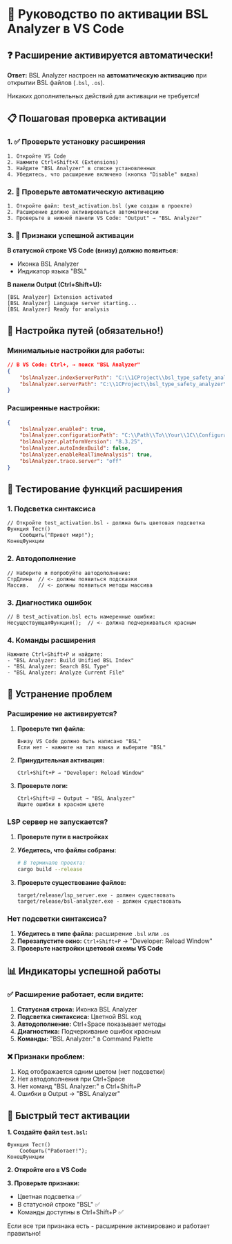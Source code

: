 # 🚀 Руководство по активации BSL Analyzer в VS Code

## ❓ Расширение активируется автоматически!

**Ответ:** BSL Analyzer настроен на **автоматическую активацию** при открытии BSL файлов (`.bsl`, `.os`).

Никаких дополнительных действий для активации не требуется!

## 📋 Пошаговая проверка активации

### 1. ✅ Проверьте установку расширения

```
1. Откройте VS Code
2. Нажмите Ctrl+Shift+X (Extensions)
3. Найдите "BSL Analyzer" в списке установленных
4. Убедитесь, что расширение включено (кнопка "Disable" видна)
```

### 2. 🔧 Проверьте автоматическую активацию

```
1. Откройте файл: test_activation.bsl (уже создан в проекте)
2. Расширение должно активироваться автоматически
3. Проверьте в нижней панели VS Code: "Output" → "BSL Analyzer"
```

### 3. 🎯 Признаки успешной активации

**В статусной строке VS Code (внизу) должно появиться:**
- Иконка BSL Analyzer
- Индикатор языка "BSL" 

**В панели Output (Ctrl+Shift+U):**
```
[BSL Analyzer] Extension activated
[BSL Analyzer] Language server starting...
[BSL Analyzer] Ready for analysis
```

## 🔧 Настройка путей (обязательно!)

### Минимальные настройки для работы:

```json
// В VS Code: Ctrl+, → поиск "BSL Analyzer"
{
    "bslAnalyzer.indexServerPath": "C:\\1CProject\\bsl_type_safety_analyzer\\target\\release",
    "bslAnalyzer.serverPath": "C:\\1CProject\\bsl_type_safety_analyzer\\target\\release\\lsp_server.exe"
}
```

### Расширенные настройки:

```json
{
    "bslAnalyzer.enabled": true,
    "bslAnalyzer.configurationPath": "C:\\Path\\To\\Your\\1C\\Configuration",
    "bslAnalyzer.platformVersion": "8.3.25",
    "bslAnalyzer.autoIndexBuild": false,
    "bslAnalyzer.enableRealTimeAnalysis": true,
    "bslAnalyzer.trace.server": "off"
}
```

## 🧪 Тестирование функций расширения

### 1. Подсветка синтаксиса
```bsl
// Откройте test_activation.bsl - должна быть цветовая подсветка
Функция Тест()
    Сообщить("Привет мир!");
КонецФункции
```

### 2. Автодополнение
```bsl
// Наберите и попробуйте автодополнение:
СтрДлина  // <- должны появиться подсказки
Массив.   // <- должны появиться методы массива
```

### 3. Диагностика ошибок
```bsl
// В test_activation.bsl есть намеренные ошибки:
НесуществующаяФункция();  // <- должна подчеркиваться красным
```

### 4. Команды расширения
```
Нажмите Ctrl+Shift+P и найдите:
- "BSL Analyzer: Build Unified BSL Index"
- "BSL Analyzer: Search BSL Type"  
- "BSL Analyzer: Analyze Current File"
```

## 🐛 Устранение проблем

### Расширение не активируется?

1. **Проверьте тип файла:**
   ```
   Внизу VS Code должно быть написано "BSL"
   Если нет - нажмите на тип языка и выберите "BSL"
   ```

2. **Принудительная активация:**
   ```
   Ctrl+Shift+P → "Developer: Reload Window"
   ```

3. **Проверьте логи:**
   ```
   Ctrl+Shift+U → Output → "BSL Analyzer"
   Ищите ошибки в красном цвете
   ```

### LSP сервер не запускается?

1. **Проверьте пути в настройках**
2. **Убедитесь, что файлы собраны:**
   ```bash
   # В терминале проекта:
   cargo build --release
   ```

3. **Проверьте существование файлов:**
   ```
   target/release/lsp_server.exe - должен существовать
   target/release/bsl-analyzer.exe - должен существовать
   ```

### Нет подсветки синтаксиса?

1. **Убедитесь в типе файла:** расширение `.bsl` или `.os`
2. **Перезапустите окно:** `Ctrl+Shift+P` → "Developer: Reload Window"
3. **Проверьте настройки цветовой схемы VS Code**

## 📊 Индикаторы успешной работы

### ✅ Расширение работает, если видите:

1. **Статусная строка:** Иконка BSL Analyzer
2. **Подсветка синтаксиса:** Цветной BSL код
3. **Автодополнение:** Ctrl+Space показывает методы
4. **Диагностика:** Подчеркивание ошибок красным
5. **Команды:** "BSL Analyzer:" в Command Palette

### ❌ Признаки проблем:

1. Код отображается одним цветом (нет подсветки)
2. Нет автодополнения при Ctrl+Space  
3. Нет команд "BSL Analyzer:" в Ctrl+Shift+P
4. Ошибки в Output → "BSL Analyzer"

## 🎯 Быстрый тест активации

**1. Создайте файл `test.bsl`:**
```bsl
Функция Тест()
    Сообщить("Работает!");
КонецФункции
```

**2. Откройте его в VS Code**

**3. Проверьте признаки:**
- Цветная подсветка ✅
- В статусной строке "BSL" ✅  
- Команды доступны в Ctrl+Shift+P ✅

Если все три признака есть - расширение активировано и работает правильно!